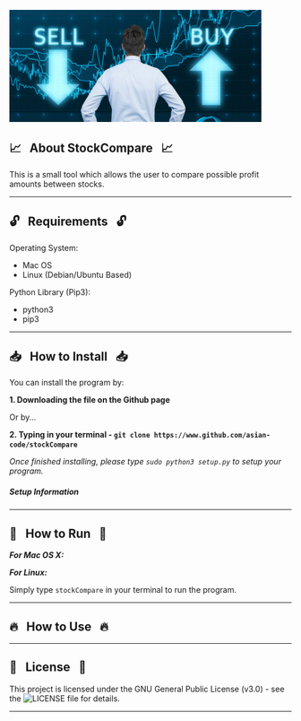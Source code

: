 <a href="https://raw.githubusercontent.com/asian-code/stock_assistant/master/Images/stock.png" target="_blank"><img src="https://raw.githubusercontent.com/asian-code/StockCompare/master/Images/stock.png" border="0" alt="malfactoryboard" width="450" height="200"></a>
## :chart_with_upwards_trend: &nbsp; About StockCompare &nbsp; :chart_with_upwards_trend:

This is a small tool which allows the user to compare possible profit amounts between stocks.

------------------------------------------------------------------------

## :unlock: &nbsp; Requirements &nbsp; :unlock:

Operating System:
* Mac OS 
* Linux (Debian/Ubuntu Based)

Python Library (Pip3):
* python3
* pip3

------------------------------------------------------------------------

## :inbox_tray: &nbsp; How to Install &nbsp; :inbox_tray:

You can install the program by:

**1. Downloading the file on the Github page**

Or by...

**2. Typing in your terminal - `git clone https://www.github.com/asian-code/stockCompare`**

*Once finished installing, please type `sudo python3 setup.py` to setup your program.*

##### Setup Information
------------------------------------------------------------------------

## :running: &nbsp; How to Run &nbsp; :running:

***For Mac OS X:***


***For Linux:***

Simply type `stockCompare` in your terminal to run the program.


-----------------------------------------------------------------
## :fire: &nbsp; How to Use &nbsp; :fire:

------------------------------------------------------------------------

## :page_with_curl: &nbsp; License &nbsp; :page_with_curl:

This project is licensed under the GNU General Public License (v3.0) - see the ![LICENSE](https://github.com/asian-code/stockCompare/blob/master/LICENSE) file for details.

------------------------------------------------------------------------
